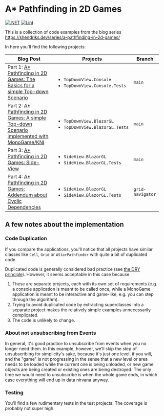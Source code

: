 # A* Pathfinding in 2D Games

[![.NET](https://github.com/shendriks/blog-code-examples/actions/workflows/dotnet.yml/badge.svg)](https://github.com/shendriks/blog-code-examples/actions/workflows/dotnet.yml)
[![Lint](https://github.com/shendriks/blog-code-examples/actions/workflows/super-linter.yml/badge.svg)](https://github.com/shendriks/blog-code-examples/actions/workflows/super-linter.yml)

This is a collection of code examples from the blog series https://shendriks.dev/series/a-pathfinding-in-2d-games/

In here you'll find the following projects:

| Blog Post                                                                                                                                                                                 | Projects                                                                      | Branch           |
|-------------------------------------------------------------------------------------------------------------------------------------------------------------------------------------------|-------------------------------------------------------------------------------|------------------|
| Part 1: [A* Pathfinding in 2D Games: The Basics for a simple Top-down Scenario](https://shendriks.dev/posts/2024-07-13-a-star-pathfinding-in-2d-games-the-basics-for-top-down-scenarios/) | <ul><li>`TopDownView.Console`</li><li>`TopDownView.Console.Tests`</li></ul>   | `main`           |
| Part 2: [A* Pathfinding in 2D Games: A simple Top-down Scenario implemented with MonoGame/KNI](https://shendriks.dev/posts/2024-08-24-a-star-pathfinding-top-down-blazorgl/)              | <ul><li>`TopDownView.BlazorGL`</li><li>`TopDownView.BlazorGL.Tests`</li></ul> | `main`           |
| Part 3: [A* Pathfinding in 2D Games: Side-View](https://shendriks.dev/posts/2024-09-04-a-star-pathfinding-side-view/)                                                                     | <ul><li>`SideView.BlazorGL`</li><li>`SideView.BlazorGL.Tests`</li></ul>       | `main`           |
| Part 4: [A* Pathfinding in 2D Games: Addendum about Cyclic Dependencies](https://shendriks.dev/posts/2024-12-01-a-star-pathfinding-supplemental/)                                         | <ul><li>`SideView.BlazorGL`</li><li>`SideView.BlazorGL.Tests`</li></ul>       | `grid-navigator` |

## A few notes about the implementation

### Code Duplication

If you compare the applications, you'll notice that all projects have
similar classes like `Cell`, `Grid` or `AStarPathfinder` with quite a bit of duplicated code.

Duplicated code is generally considered bad practice (see [the DRY principle](https://en.wikipedia.org/wiki/Don%27t_repeat_yourself)).
However, it seems acceptable in this case because

1. These are separate projects, each with its own set of requirements (e.g. a console application
   is meant to be called once, while a MonoGame application is meant to be interactive and game-like, e.g. you can step through
   the algorithm).
2. Trying to avoid duplicated code by extracting superclasses into a separate project makes the relatively simple
   examples unnecessarily complicated.
3. The code is unlikely to change.

### About not unsubscribing from Events

In general, it's good practice to unsubscribe from events when you no longer need them.
In this example, however, we'll skip the step of unsubscribing for simplicity's sake, because it's just one level, if you will, and the
"game" is not progressing in the sense that a new level or area needs to be loaded while the current one is being unloaded, or
new game objects are being created or existing ones are being destroyed. The only time we would need to unsubscribe is when the
whole game ends, in which case everything will end up in data nirvana anyway.

### Testing

You'll find a few rudimentary tests in the test projects. The coverage is probably not super high. 
